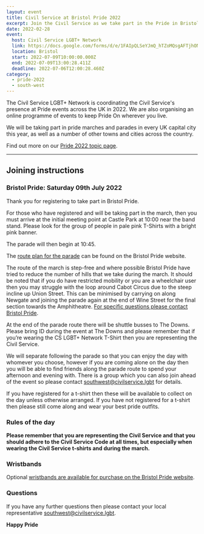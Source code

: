 ```yaml
---
layout: event
title: Civil Service at Bristol Pride 2022
excerpt: Join the Civil Service as we take part in the Pride in Bristol parade.
date: 2022-02-28
event:
  host: Civil Service LGBT+ Network
  link: https://docs.google.com/forms/d/e/1FAIpQLSeYJmQ_hTZoMQsgAFTjhONCPNBYGJi0VUNCJYVt1r-NbWpw8Q/viewform?usp=sf_link
  location: Bristol
  start: 2022-07-09T10:00:00.000Z
  end: 2022-07-09T13:00:28.411Z
  deadline: 2022-07-06T12:00:28.460Z
category:
  - pride-2022
  - south-west
---
```

The Civil Service LGBT+ Network is coordinating the Civil Service's presence at Pride events across the UK in 2022. We are also organising an online programme of events to keep Pride On wherever you live.

We will be taking part in pride marches and parades in every UK capital city this year, as well as a number of other towns and cities across the country.

Find out more on our [Pride 2022 topic page](/pride-2022).

- - -

## Joining instructions

### **Bristol Pride: Saturday 09th July 2022**

Thank you for registering to take part in Bristol Pride.

For those who have registered and will be taking part in the march, then you must arrive at the initial meeting point at Castle Park at 10:00 near the band stand. Please look for the group of people in pale pink T-Shirts with a bright pink banner. 

The parade will then begin at 10:45. 

The [route plan for the parade](https://bristolpride.co.uk/parade/) can be found on the Bristol Pride website.

The route of the march is step-free and where possible Bristol Pride have tried to reduce the number of hills that we take during the march. It should be noted that if you do have restricted mobility or you are a wheelchair user then you may struggle with the loop around Cabot Circus due to the steep incline up Union Street. This can be minimised by carrying on along Newgate and joining the parade again at the end of Wine Street for the final section towards the Amphitheatre. [For specific questions please contact Bristol Pride](http://bristolpride.co.uk/contact-us/).

At the end of the parade route there will be shuttle busses to The Downs. Please bring ID during the event at The Downs and please remember that if you’re wearing the CS LGBT+ Network T-Shirt then you are representing the Civil Service.

We will separate following the parade so that you can enjoy the day with whomever you choose, however if you are coming alone on the day then you will be able to find friends along the parade route to spend your afternoon and evening with. There is a group which you can also join ahead of the event so please contact [southwest@civilservice.lgbt](mailto:southwest@civilservice.lgbt) for details.

If you have registered for a t-shirt then these will be available to collect on the day unless otherwise arranged. If you have not registered for a t-shirt then please still come along and wear your best pride outfits.

### Rules of the day

**Please remember that you are representing the Civil Service and that you should adhere to the Civil Service Code at all times, but especially when wearing the Civil Service t-shirts and during the march.**

### Wristbands

Optional [wristbands are available for purchase on the Bristol Pride website](https://bristolpride.co.uk/wristbands/).

### Questions

If you have any further questions then please contact your local representative  [southwest@civilservice.lgbt](mailto:southwest@civilservice.lgbt).

**Happy Pride**